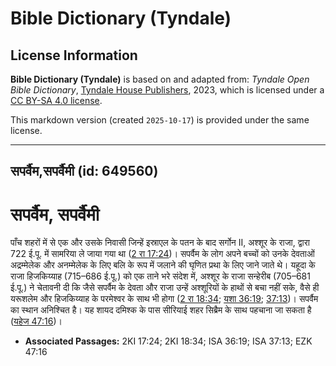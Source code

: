 # Bible Dictionary (Tyndale)

## License Information

**Bible Dictionary (Tyndale)** is based on and adapted from: _Tyndale Open Bible Dictionary_, [Tyndale House Publishers](https://tyndaleopenresources.com/), 2023, which is licensed under a [CC BY-SA 4.0 license](https://creativecommons.org/licenses/by-sa/4.0/legalcode.en).

This markdown version (created `2025-10-17`) is provided under the same license.



--------------------------------

## सपर्वैम,सपर्वैमी (id: 649560)

सपर्वैम, सपर्वैमी
=================

पाँच शहरों में से एक और उसके निवासी जिन्हें इस्राएल के पतन के बाद सर्गोन II, अश्शूर के राजा, द्वारा 722 ई.पू. में सामरिया ले जाया गया था ([2 रा 17:24](https://ref.ly/2Kgs17:24))। सपर्वैम के लोग अपने बच्चों को उनके देवताओं अद्रम्मेलेक और अनम्मेलेक के लिए बलि के रूप में जलाने की घृणित प्रथा के लिए जाने जाते थे। यहूदा के राजा हिजकिय्याह (715–686 ई.पू.) को एक ताने भरे संदेश में, अश्शूर के राजा सन्हेरीब (705–681 ई.पू.) ने चेतावनी दी कि जैसे सपर्वैम के देवता और राजा उन्हें अश्शूरियों के हाथों से बचा नहीं सके, वैसे ही यरूशलेम और हिजकिय्याह के परमेश्वर के साथ भी होगा ([2 रा 18:34](https://ref.ly/2Kgs18:34); [यशा 36:19](https://ref.ly/Isa36:19); [37:13](https://ref.ly/Isa37:13))। सपर्वैम का स्थान अनिश्चित है। यह शायद दमिश्क के पास सीरियाई शहर सिब्रैम के साथ पहचाना जा सकता है ([यहेज 47:16](https://ref.ly/Ezek47:16))।

* **Associated Passages:** 2KI 17:24; 2KI 18:34; ISA 36:19; ISA 37:13; EZK 47:16

